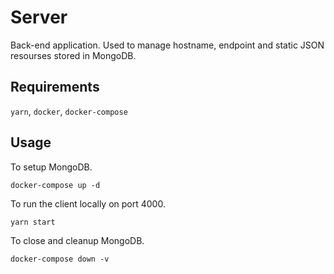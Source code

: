 # Server
Back-end application. Used to manage hostname, endpoint and static JSON resourses stored in MongoDB.

## Requirements
`yarn`, `docker`, `docker-compose`

## Usage
To setup MongoDB.
```
docker-compose up -d
```

To run the client locally on port 4000.
```
yarn start
````

To close and cleanup MongoDB.
```
docker-compose down -v
```